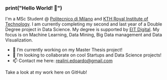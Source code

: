 ### print("Hello World! 👋")

I'm a MSc Student @ [Politecnico di Milano](https://www.polimi.it/en) and [KTH Royal Institute of Technology](https://www.kth.se/en). I am currently completing my second and last year of a Double Degree project in Data Science. My degree is supported by [EIT Digital](https://masterschool.eitdigital.eu/). My focus is on Machine Learning, Data Mining, Big Data management and Data Visualization.

- 🔭 I’m currently working on my Master Thesis project!
- 👯 I’m looking to collaborate on cool Startups and Data Science projects!
- 📫 Contact me here: realini.edoardo@gmail.com

Take a look at my work here on GitHub!

<!-- - ⚡ Fun fact: ... -->
